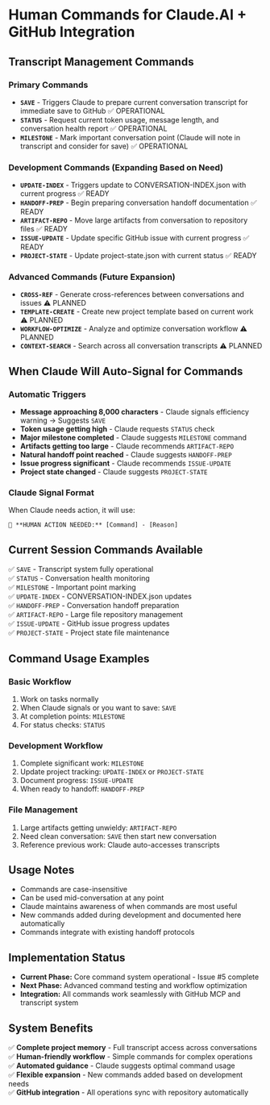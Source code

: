 # Human Commands for Claude.AI + GitHub Integration

## Transcript Management Commands

### Primary Commands
- **`SAVE`** - Triggers Claude to prepare current conversation transcript for immediate save to GitHub ✅ OPERATIONAL
- **`STATUS`** - Request current token usage, message length, and conversation health report ✅ OPERATIONAL  
- **`MILESTONE`** - Mark important conversation point (Claude will note in transcript and consider for save) ✅ OPERATIONAL

### Development Commands (Expanding Based on Need)
- **`UPDATE-INDEX`** - Triggers update to CONVERSATION-INDEX.json with current progress ✅ READY
- **`HANDOFF-PREP`** - Begin preparing conversation handoff documentation ✅ READY
- **`ARTIFACT-REPO`** - Move large artifacts from conversation to repository files ✅ READY
- **`ISSUE-UPDATE`** - Update specific GitHub issue with current progress ✅ READY
- **`PROJECT-STATE`** - Update project-state.json with current status ✅ READY

### Advanced Commands (Future Expansion)
- **`CROSS-REF`** - Generate cross-references between conversations and issues ⚠️ PLANNED
- **`TEMPLATE-CREATE`** - Create new project template based on current work ⚠️ PLANNED  
- **`WORKFLOW-OPTIMIZE`** - Analyze and optimize conversation workflow ⚠️ PLANNED
- **`CONTEXT-SEARCH`** - Search across all conversation transcripts ⚠️ PLANNED

## When Claude Will Auto-Signal for Commands

### Automatic Triggers
- **Message approaching 8,000 characters** - Claude signals efficiency warning → Suggests `SAVE`
- **Token usage getting high** - Claude requests `STATUS` check
- **Major milestone completed** - Claude suggests `MILESTONE` command
- **Artifacts getting too large** - Claude recommends `ARTIFACT-REPO`
- **Natural handoff point reached** - Claude suggests `HANDOFF-PREP`
- **Issue progress significant** - Claude recommends `ISSUE-UPDATE`
- **Project state changed** - Claude suggests `PROJECT-STATE`

### Claude Signal Format
When Claude needs action, it will use:
```
🚨 **HUMAN ACTION NEEDED:** [Command] - [Reason]
```

## Current Session Commands Available
✅ `SAVE` - Transcript system fully operational  
✅ `STATUS` - Conversation health monitoring  
✅ `MILESTONE` - Important point marking  
✅ `UPDATE-INDEX` - CONVERSATION-INDEX.json updates  
✅ `HANDOFF-PREP` - Conversation handoff preparation  
✅ `ARTIFACT-REPO` - Large file repository management  
✅ `ISSUE-UPDATE` - GitHub issue progress updates  
✅ `PROJECT-STATE` - Project state file maintenance  

## Command Usage Examples

### Basic Workflow
1. Work on tasks normally
2. When Claude signals or you want to save: `SAVE`
3. At completion points: `MILESTONE`  
4. For status checks: `STATUS`

### Development Workflow  
1. Complete significant work: `MILESTONE`
2. Update project tracking: `UPDATE-INDEX` or `PROJECT-STATE`
3. Document progress: `ISSUE-UPDATE`
4. When ready to handoff: `HANDOFF-PREP`

### File Management
1. Large artifacts getting unwieldy: `ARTIFACT-REPO`
2. Need clean conversation: `SAVE` then start new conversation
3. Reference previous work: Claude auto-accesses transcripts

## Usage Notes
- Commands are case-insensitive
- Can be used mid-conversation at any point
- Claude maintains awareness of when commands are most useful
- New commands added during development and documented here automatically
- Commands integrate with existing handoff protocols

## Implementation Status
- **Current Phase:** Core command system operational - Issue #5 complete
- **Next Phase:** Advanced command testing and workflow optimization
- **Integration:** All commands work seamlessly with GitHub MCP and transcript system

## System Benefits
✅ **Complete project memory** - Full transcript access across conversations  
✅ **Human-friendly workflow** - Simple commands for complex operations  
✅ **Automated guidance** - Claude suggests optimal command usage  
✅ **Flexible expansion** - New commands added based on development needs  
✅ **GitHub integration** - All operations sync with repository automatically